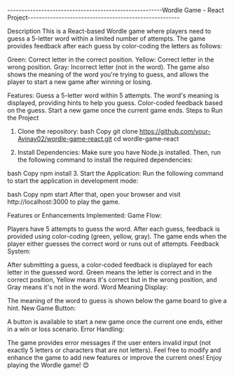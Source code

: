 -------------------------------------------------------Wordle Game - React Project------------------------------------------------------

Description
This is a React-based Wordle game where players need to guess a 5-letter word within a limited number of attempts. The game provides feedback after each guess by color-coding the letters as follows:

Green: Correct letter in the correct position.
Yellow: Correct letter in the wrong position.
Gray: Incorrect letter (not in the word).
The game also shows the meaning of the word you're trying to guess, and allows the player to start a new game after winning or losing.

Features:
Guess a 5-letter word within 5 attempts.
The word's meaning is displayed, providing hints to help you guess.
Color-coded feedback based on the guess.
Start a new game once the current game ends.
Steps to Run the Project

1. Clone the repository:
bash
Copy
git clone https://github.com/your-Avinay02/wordle-game-react.git
cd wordle-game-react

2. Install Dependencies:
Make sure you have Node.js installed. Then, run the following command to install the required dependencies:

bash
Copy
npm install
3. Start the Application:
Run the following command to start the application in development mode:

bash
Copy
npm start
After that, open your browser and visit http://localhost:3000 to play the game.

Features or Enhancements Implemented:
Game Flow:

Players have 5 attempts to guess the word.
After each guess, feedback is provided using color-coding (green, yellow, gray).
The game ends when the player either guesses the correct word or runs out of attempts.
Feedback System:

After submitting a guess, a color-coded feedback is displayed for each letter in the guessed word.
Green means the letter is correct and in the correct position, Yellow means it's correct but in the wrong position, and Gray means it's not in the word.
Word Meaning Display:

The meaning of the word to guess is shown below the game board to give a hint.
New Game Button:

A button is available to start a new game once the current one ends, either in a win or loss scenario.
Error Handling:

The game provides error messages if the user enters invalid input (not exactly 5 letters or characters that are not letters).
Feel free to modify and enhance the game to add new features or improve the current ones! Enjoy playing the Wordle game! 😊
